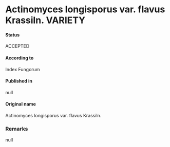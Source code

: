 # Actinomyces longisporus var. flavus Krassiln. VARIETY

#### Status
ACCEPTED

#### According to
Index Fungorum

#### Published in
null

#### Original name
Actinomyces longisporus var. flavus Krassiln.

### Remarks
null